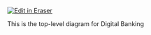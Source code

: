 <p><a target="_blank" href="https://app.eraser.io/workspace/Fm5omQ6xxjdKEurXNEpn" id="edit-in-eraser-github-link"><img alt="Edit in Eraser" src="https://firebasestorage.googleapis.com/v0/b/second-petal-295822.appspot.com/o/images%2Fgithub%2FOpen%20in%20Eraser.svg?alt=media&amp;token=968381c8-a7e7-472a-8ed6-4a6626da5501"></a></p>

This is the top-level diagram for Digital Banking


<!--- Eraser file: https://app.eraser.io/workspace/Fm5omQ6xxjdKEurXNEpn --->